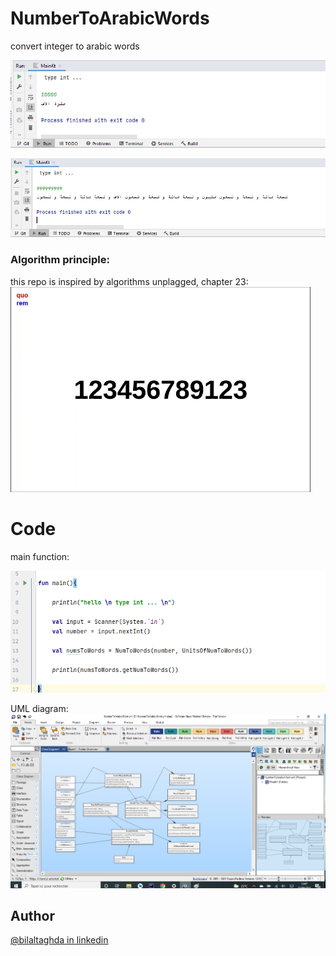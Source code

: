 # NumberToArabicWords

convert integer to arabic words

![result 1](https://github.com/Bilal33333/NumberToArabicWords/blob/master/pictures/NumberToArabicWord%20result%201.png)

![result 2](https://github.com/Bilal33333/NumberToArabicWords/blob/master/pictures/NumberToArabicWord%20result%202.png)

### Algorithm principle: 

this repo is inspired by algorithms unplagged, chapter 23: 
![result 2](https://github.com/Bilal33333/NumberToArabicWords/blob/master/pictures/number_to_words_prionciple.gif)

# Code

main function: 

![main function](https://github.com/Bilal33333/NumberToArabicWords/blob/master/pictures/NumberToArabicWord%20main%20function.png)

UML diagram: 
![UML diagram](https://github.com/Bilal33333/NumberToArabicWords/blob/master/pictures/NumberToArabicWord%20uml.png)

## Author

[@bilaltaghda in linkedin](https://www.linkedin.com/in/bilal-taghda-7892b9200/)
